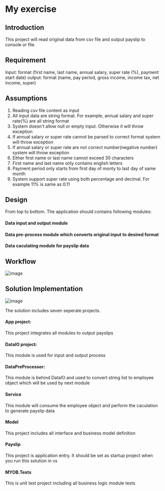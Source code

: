 # My exercise
## Introduction 
This project will read original data from csv file and output payslip to console or file.

## Requirement
Input: format (first name, last name, annual salary, super rate (%), payment start date)
output: format (name, pay period, gross income, income tax, net income, super)

## Assumptions
1. Reading csv file content as input
2. All input data are string format. For example, annual salary and super rate(%) are all string format
3. System doesn't allow null or empty input. Otherwise it will throw exception
4. If annual salary or super rate cannot be parsed to correct format system will throw exception
5. If annual salary or super rate are not correct number(negative number) system will throw exception
6. Either first name or last name cannot exceed 30 characters
7. First name and last name only contains english letters
8. Payment period only starts from first day of monty to last day of same month
9. System support super rate using both percentage and decimal. For example 11% is same as 0.11

## Design
From top to bottom.
The application should contains following modules:
#### Data input and output module
#### Data pre-process module which converts original input to desired format
#### Data caculating module for payslip data

## Workflow
![image](https://user-images.githubusercontent.com/38408398/49339513-d511ac80-f697-11e8-88ab-6bc08b715448.png)

## Solution Implementation
![image](https://user-images.githubusercontent.com/38408398/49339086-3b470100-f691-11e8-997e-98ebaadadd47.png)

The solution includes seven seperate projects.
#### App project:
This project integrates all modules to output payslips
#### DataIO project:
This module is used for input and output process
#### DataPreProcessor:
This module is behind DataIO and used to convert string list to employee object which will be used by next module
#### Service
This module will consume the employee object and perform the caculation to generate payslip data
#### Model
This project includes all interface and business model definition
#### Payslip
This project is application entry. It should be set as startup project when you run this solution in vs
#### MYOB.Tests
This is unit test project including all business logic module tests

